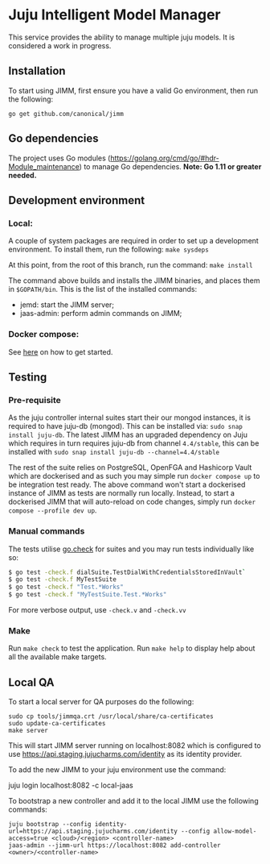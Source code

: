 # Juju Intelligent Model Manager

This service provides the ability to manage multiple juju models. It is
considered a work in progress.

## Installation

To start using JIMM, first ensure you have a valid Go environment,
then run the following:

    go get github.com/canonical/jimm

## Go dependencies

The project uses Go modules (https://golang.org/cmd/go/#hdr-Module_maintenance) to manage Go
dependencies. **Note: Go 1.11 or greater needed.**

## Development environment

### Local:
A couple of system packages are required in order to set up a development
environment. To install them, run the following:
`make sysdeps`

At this point, from the root of this branch, run the command:
`make install`

The command above builds and installs the JIMM binaries, and places
them in `$GOPATH/bin`. This is the list of the installed commands:

- jemd: start the JIMM server;
- jaas-admin: perform admin commands on JIMM;

### Docker compose:
See [here](./local/README.md) on how to get started.

## Testing

### Pre-requisite
As the juju controller internal suites start their our mongod instances, it is required to have juju-db (mongod).
This can be installed via: `sudo snap install juju-db`.
The latest JIMM has an upgraded dependency on Juju which requires in turn requires juju-db from channel `4.4/stable`,
 this can be installed with `sudo snap install juju-db --channel=4.4/stable`

The rest of the suite relies on PostgreSQL, OpenFGA and Hashicorp Vault which are dockerised
and as such you may simple run `docker compose up` to be integration test ready.
The above command won't start a dockerised instance of JIMM as tests are normally run locally. Instead, to start a 
dockerised JIMM that will auto-reload on code changes, simply run `docker compose --profile dev up`.

### Manual commands
The tests utilise [go.check](http://labix.org/gocheck) for suites and you may run tests individually like so: 
```bash
$ go test -check.f dialSuite.TestDialWithCredentialsStoredInVault`
$ go test -check.f MyTestSuite
$ go test -check.f "Test.*Works"
$ go test -check.f "MyTestSuite.Test.*Works"
```

For more verbose output, use `-check.v` and `-check.vv`


### Make
Run `make check` to test the application.
Run `make help` to display help about all the available make targets.

## Local QA

To start a local server for QA purposes do the following:

    sudo cp tools/jimmqa.crt /usr/local/share/ca-certificates
    sudo update-ca-certificates
    make server

This will start JIMM server running on localhost:8082 which is configured
to use https://api.staging.jujucharms.com/identity as its identity
provider.

To add the new JIMM to your juju environment use the command:

   juju login localhost:8082 -c local-jaas

To bootstrap a new controller and add it to the local JIMM use the
following commands:

    juju bootstrap --config identity-url=https://api.staging.jujucharms.com/identity --config allow-model-access=true <cloud>/<region> <controller-name>
    jaas-admin --jimm-url https://localhost:8082 add-controller <owner>/<controller-name>

